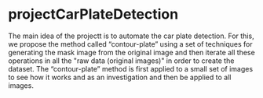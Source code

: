 # projectCarPlateDetection

The main idea of the projectt is to automate the car plate detection. For this, we propose the method called “contour-plate” using a set of techniques for generating the mask image from the original image and then iterate all these operations in all the "raw data (original images)" in order to create the dataset. The “contour-plate” method is first applied to a small set of images to see how it works and as an investigation and then be applied to all images. 


